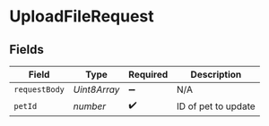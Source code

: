 # UploadFileRequest


## Fields

| Field               | Type                | Required            | Description         |
| ------------------- | ------------------- | ------------------- | ------------------- |
| `requestBody`       | *Uint8Array*        | :heavy_minus_sign:  | N/A                 |
| `petId`             | *number*            | :heavy_check_mark:  | ID of pet to update |